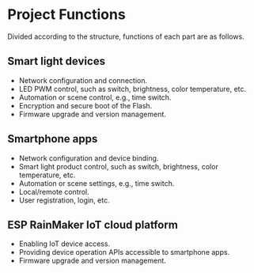 # Project Functions

Divided according to the structure, functions of each part are as
follows.

## Smart light devices

- Network configuration and connection.
- LED PWM control, such as switch, brightness, color temperature, etc.
- Automation or scene control, e.g., time switch.
- Encryption and secure boot of the Flash.
- Firmware upgrade and version management.

## Smartphone apps

- Network configuration and device binding.
- Smart light product control, such as switch, brightness, color temperature, etc.
- Automation or scene settings, e.g., time switch.
- Local/remote control.
- User registration, login, etc.

## ESP RainMaker IoT cloud platform

- Enabling IoT device access.
- Providing device operation APIs accessible to smartphone apps.
- Firmware upgrade and version management.
